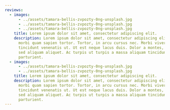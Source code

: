 ```yaml
---
reviews:
  - images:
      - ../assets/tamara-bellis-zvpozty-0ng-unsplash.jpg
      - ../assets/tamara-bellis-zvpozty-0ng-unsplash.jpg
      - ../assets/tamara-bellis-zvpozty-0ng-unsplash.jpg
    title: Lorem ipsum dolor sit amet, consectetur adipiscing elit.
    description: Lorem ipsum dolor sit amet, consectetur adipiscing elit. Id rutrum
      morbi quam sapien tortor. Tortor, in arcu cursus nec. Morbi viverra arcu
      tincidunt venenatis ut. Ut est neque lacus duis. Dolor a montes, vel, enim
      sed aliquam aliquet. Ac turpis ut turpis a massa aliquam tincidunt leo
      parturient.
  - images:
      - ../assets/tamara-bellis-zvpozty-0ng-unsplash.jpg
      - ../assets/tamara-bellis-zvpozty-0ng-unsplash.jpg
    title: Lorem ipsum dolor sit amet, consectetur adipiscing elit.
    description: Lorem ipsum dolor sit amet, consectetur adipiscing elit. Id rutrum
      morbi quam sapien tortor. Tortor, in arcu cursus nec. Morbi viverra arcu
      tincidunt venenatis ut. Ut est neque lacus duis. Dolor a montes, vel, enim
      sed aliquam aliquet. Ac turpis ut turpis a massa aliquam tincidunt leo
      parturient.
---
```


